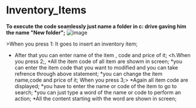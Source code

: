 # Inventory_Items
<strong>To execute the code seamlessly just name a folder in c: drive gaving him the name "New folder";</strong>
![image](https://github.com/sandeeppatel03/Inventory_Items/assets/149383307/da3687f6-cfa8-403d-a49c-31f777c44f0d)

<h>>When you press 1:</h>
It goes to insert an inventory item;
* After that you can enter name of the item , code and price of it;
<h.When you press 2;,</h>
*All the item code of all item are showm in screen;
*you can enter the item code that you want to modified and you can take refrence through above statement; 
*you can change the item name,code and price of it;
<h>When you press 3;</h>>
*Again all item code are displayed;
*you have to enter the name or code of the item to go to search;
*you can just type a word of the name or code to perform an action;
*All the content starting with the word are shown in screen;


